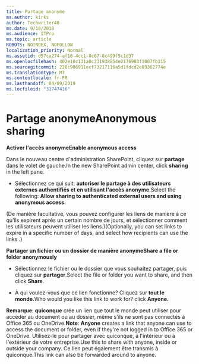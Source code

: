 ```yaml
---
title: Partage anonyme
ms.author: kirks
author: Techwriter40
ms.date: 9/18/2018
ms.audience: ITPro
ms.topic: article
ROBOTS: NOINDEX, NOFOLLOW
localization_priority: Normal
ms.assetid: d57ca274-af16-4cc1-8c67-8c499f5c1d37
ms.openlocfilehash: 402e10c131a0c331938854e2176983f1007fb315
ms.sourcegitcommit: 228c986911ecf73217116a5d1fdcd2e89362774e
ms.translationtype: MT
ms.contentlocale: fr-FR
ms.lasthandoff: 04/09/2019
ms.locfileid: "31747416"
---
```

# <a name="anonymous-sharing"></a><span data-ttu-id="261db-102">Partage anonyme</span><span class="sxs-lookup"><span data-stu-id="261db-102">Anonymous sharing</span></span>

 **<span data-ttu-id="261db-103">Activer l'accès anonyme</span><span class="sxs-lookup"><span data-stu-id="261db-103">Enable anonymous access</span></span>**
  
<span data-ttu-id="261db-104">Dans le nouveau centre d'administration SharePoint, cliquez sur **partage** dans le volet de gauche.</span><span class="sxs-lookup"><span data-stu-id="261db-104">In the new SharePoint admin center, click **sharing** in the left pane.</span></span> 
  
- <span data-ttu-id="261db-105">Sélectionnez ce qui suit: **autoriser le partage à des utilisateurs externes authentifiés et en utilisant l'accès anonyme.**</span><span class="sxs-lookup"><span data-stu-id="261db-105">Select the following: **Allow sharing to authenticated external users and using anonymous access.**</span></span>
  
<span data-ttu-id="261db-106">(De manière facultative, vous pouvez configurer les liens de manière à ce qu’ils expirent après un certain nombre de jours, et sélectionner comment les utilisateurs peuvent utiliser les liens.)</span><span class="sxs-lookup"><span data-stu-id="261db-106">(Optionally, you can set links to expire in a specific number of days, and select how recipients can use the links .)</span></span>
    
 **<span data-ttu-id="261db-107">Partager un fichier ou un dossier de manière anonyme</span><span class="sxs-lookup"><span data-stu-id="261db-107">Share a file or folder anonymously</span></span>**
  
- <span data-ttu-id="261db-108">Sélectionnez le fichier ou le dossier que vous souhaitez partager, puis cliquez sur **partager**.</span><span class="sxs-lookup"><span data-stu-id="261db-108">Select the file or folder you want to share, and then click **Share**.</span></span> 
    
- <span data-ttu-id="261db-109">À qui voulez-vous que ce lien fonctionne? Cliquez sur **tout le monde.**</span><span class="sxs-lookup"><span data-stu-id="261db-109">Who would you like this link to work for? click **Anyone.**</span></span>
  
 <span data-ttu-id="261db-110">**Remarque**: **quiconque** crée un lien que tout le monde peut utiliser pour accéder au document ou au dossier, même s'ils ne sont pas connectés à Office 365 ou OneDrive.</span><span class="sxs-lookup"><span data-stu-id="261db-110">**Note**: **Anyone** creates a link that anyone can use to access the document or folder, even if they're not logged in to Office 365 or OneDrive.</span></span> <span data-ttu-id="261db-111">Utilisez-le pour partager avec quiconque, à l'intérieur ou à l'extérieur de votre entreprise.</span><span class="sxs-lookup"><span data-stu-id="261db-111">Use this to share with anyone, inside or outside your company.</span></span> <span data-ttu-id="261db-112">Ce lien peut également être transmis à quiconque.</span><span class="sxs-lookup"><span data-stu-id="261db-112">This link can also be forwarded around to anyone.</span></span> 
    

